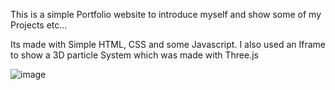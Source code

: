 This is a simple Portfolio website to introduce myself and show some of my Projects etc...

Its made with Simple HTML, CSS and some Javascript. I also used an Iframe to show a 3D particle System which was made with Three.js

![image](https://github.com/user-attachments/assets/285301ac-5bd7-443c-b40f-6b5ff4b60edb)
